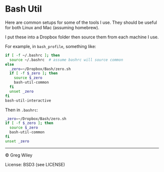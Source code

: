 # Bash Util

Here are common setups for some of the tools I use. They should be useful for both Linux and Mac (assuming homebrew).

I put these into a Dropbox folder then source them from each machine I use.

For example, in ```bash_profile```, something like:

```bash
if [ -f ~/.bashrc ]; then
  source ~/.bashrc  # assume bashrc will source common
else
  _zero=~/Dropbox/Bash/zero.sh
  if [ -f $_zero ]; then
    source $_zero
    bash-util-common
  fi
  unset _zero
fi
bash-util-interactive
```

Then in ```.bashrc```:

```bash
_zero=~/Dropbox/Bash/zero.sh
if [ -f $_zero ]; then
  source $_zero
  bash-util-common
fi
unset _zero
```

----
&copy; Greg Wiley

License: BSD3 (see LICENSE)
